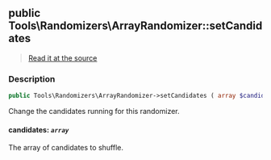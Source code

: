 ## public Tools\Randomizers\ArrayRandomizer::setCandidates

> [Read it at the source](https://github.com/julien-boudry/Condorcet/blob/master/src/Tools/Randomizers/ArrayRandomizer.php#L64)

### Description    

```php
public Tools\Randomizers\ArrayRandomizer->setCandidates ( array $candidates ): void
```

Change the candidates running for this randomizer.
    

#### **candidates:** *`array`*   
The array of candidates to shuffle.    
